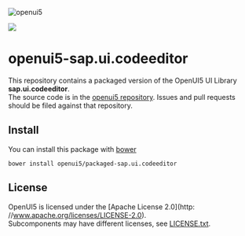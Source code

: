 ![openui5](http://openui5.org/images/OpenUI5_new_big_side.png)

![](http://img.shields.io/bower/v/openui5/packaged-sap.ui.codeeditor?style=flat)

# openui5-sap.ui.codeeditor

This repository contains a packaged version of the OpenUI5 UI Library **sap.ui.codeeditor**.  
The source code is in the [openui5 repository](https://github.com/SAP/openui5/tree/master/src/sap.ui.codeeditor). Issues and pull requests should be filed against that repository.

## Install

You can install this package with [bower](http://bower.io/)

```
bower install openui5/packaged-sap.ui.codeeditor
```

## License

OpenUI5 is licensed under the [Apache License 2.0](http: //www.apache.org/licenses/LICENSE-2.0).  
Subcomponents may have different licenses, see [LICENSE.txt](LICENSE.txt).
